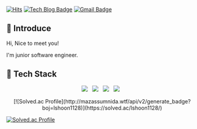 [![Hits](https://hits.seeyoufarm.com/api/count/incr/badge.svg?url=https%3A%2F%2Fgithub.com%2Fss-hoon&count_bg=%2379C83D&title_bg=%23555555&icon=github.svg&icon_color=%23E1DEDE&title=hits&edge_flat=false)](https://hits.seeyoufarm.com)
[![Tech Blog Badge](https://img.shields.io/badge/-Tech%20blog-black?style=flat-square&logo=github&link=https://ss-hoon.github.io/)](https://ss-hoon.github.io/)
[![Gmail Badge](https://img.shields.io/badge/Gmail-d14836?style=flat-square&logo=Gmail&logoColor=white&link=mailto:sshoon1128@gmail.com)](mailto:sshoon1128@gmail.com)

## 📢 Introduce

Hi, Nice to meet you!

I'm junior software engineer.

## 🔎 Tech Stack

<p align="center">
  <img src="https://img.shields.io/badge/Java-E34F26?style=flat-square&logo=Java&logoColor=white"/></a> &nbsp
  <img src="https://img.shields.io/badge/Spring-6DB33F?style=flat-square&logo=Spring&logoColor=white"/></a> &nbsp 
  <img src="https://img.shields.io/badge/Vue.js-4FC08D?style=flat-square&logo=Vue.js&logoColor=white"/></a> &nbsp
  <img src="https://img.shields.io/badge/MySQL-4479A1?style=flat-square&logo=MySQL&logoColor=white"/></a> &nbsp  
</p>

<p align="center">
  [![Solved.ac Profile](http://mazassumnida.wtf/api/v2/generate_badge?boj=lshoon1128)](https://solved.ac/lshoon1128/)
</p>
 

[![Solved.ac Profile](http://mazassumnida.wtf/api/mini/generate_badge?boj=lshoon1128)](https://solved.ac/lshoon1128/)
